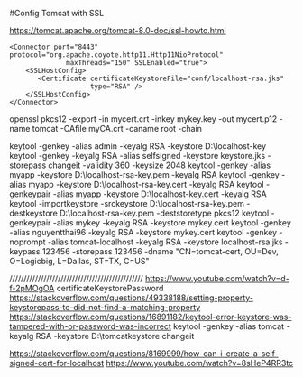  #Config Tomcat with SSL

   https://tomcat.apache.org/tomcat-8.0-doc/ssl-howto.html
 
   <!-- NTT config SSL/TLS -->
    <Connector port="8443" protocol="org.apache.coyote.http11.Http11NioProtocol"
                  maxThreads="150" SSLEnabled="true">
        <SSLHostConfig>
           <Certificate certificateKeystoreFile="conf/localhost-rsa.jks"
                        type="RSA" />
        </SSLHostConfig>
    </Connector>
    
    
openssl pkcs12 -export -in mycert.crt -inkey mykey.key -out mycert.p12 -name tomcat -CAfile myCA.crt -caname root -chain

keytool -genkey -alias admin -keyalg RSA -keystore D:\localhost-key
keytool -genkey -keyalg RSA -alias selfsigned -keystore keystore.jks -storepass changeit -validity 360 -keysize 2048
keytool -genkey -alias myapp -keystore D:\localhost-rsa-key.pem -keyalg RSA
keytool -genkey -alias myapp -keystore D:\localhost-rsa-key.cert -keyalg RSA
keytool -genkeypair -alias myapp -keystore D:\localhost-key.cert -keyalg RSA
keytool -importkeystore -srckeystore D:\localhost-rsa-key.pem -destkeystore D:\localhost-rsa-key.pem -deststoretype pkcs12
keytool -genkeypair -alias mykey -keyalg RSA -keystore mykey.cert
keytool -genkey -alias nguyentthai96 -keyalg RSA -keystore mykey.cert
keytool -genkey -noprompt -alias tomcat-localhost -keyalg RSA -keystore localhost-rsa.jks -keypass 123456 -storepass 123456 -dname "CN=tomcat-cert, OU=Dev, O=Logicbig, L=Dallas, ST=TX, C=US"

///////////////////////////////////////////////
https://www.youtube.com/watch?v=d-f-2pMOgOA
<Connector port="443" protocol="org.apache.coyote.http11.Http11NioProtocol"
               maxThreads="150" SSLEnabled="true" scheme="https" secure="true"
               defaultSSLHostConfigName="abcde.xyz-informatik.de">
        <SSLHostConfig hostName="abcde.xyz-informatik.de">
        <Certificate certificateFile="conf/ssl/abcde.xyz-informatik.de/domain.crt"
                     certificateChainFile="conf/ssl/abcde.xyz-informatik.de/chain.crt"
                     certificateKeyFile="conf/ssl/abcde.xyz-informatik.de/domain.key"
                     certificateKeyPassword=""
                     certificateKeyAlias=""
                     type="RSA" />
</Connector>
certificateKeystorePassword
https://stackoverflow.com/questions/49338188/setting-property-keystorepass-to-did-not-find-a-matching-property
https://stackoverflow.com/questions/16891182/keytool-error-keystore-was-tampered-with-or-password-was-incorrect
keytool -genkey -alias tomcat -keyalg RSA -keystore D:\tomcatkeystore 
changeit

https://stackoverflow.com/questions/8169999/how-can-i-create-a-self-signed-cert-for-localhost
https://www.youtube.com/watch?v=8sHeP4RR3tc